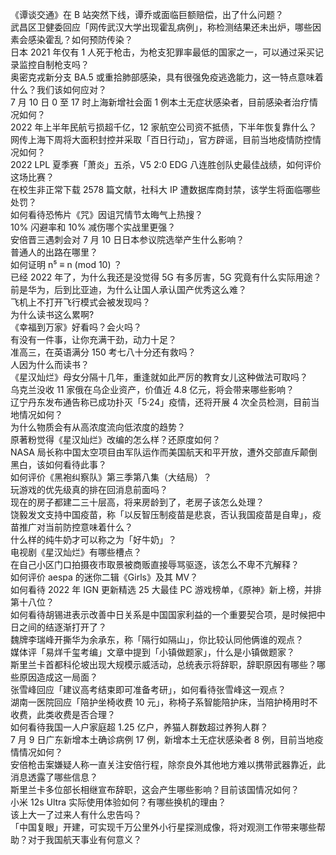 《谭谈交通》在 B 站突然下线，谭乔或面临巨额赔偿，出了什么问题？  
武昌区卫健委回应「网传武汉大学出现霍乱病例」，称检测结果还未出炉，哪些因素会感染霍乱？如何预防传染？  
日本 2021 年仅有 1 人死于枪击，为枪支犯罪率最低的国家之一，可以通过采买记录监控自制枪支吗？  
奥密克戎新分支 BA.5 或重拾肺部感染，具有很强免疫逃逸能力，这一特点意味着什么？我们该如何应对？  
7 月 10 日 0 至 17 时上海新增社会面 1 例本土无症状感染者，目前感染者治疗情况如何？  
2022 年上半年民航亏损超千亿，12 家航空公司资不抵债，下半年恢复靠什么？  
网传上海下周将大面积封控并采取「百日行动」，官方辟谣，目前当地疫情防控情况如何？  
2022 LPL 夏季赛「萧炎」五杀，V5 2:0 EDG 八连胜创队史最佳战绩，如何评价这场比赛？  
在校生非正常下载 2578 篇文献，社科大 IP 遭数据库商封禁，该学生将面临哪些处罚？  
如何看待恐怖片《咒》因诅咒情节太晦气上热搜？  
10% 闪避率和 10% 减伤哪个实战里更强？  
安倍晋三遇刺会对 7 月 10 日日本参议院选举产生什么影响？  
普通人的出路在哪里？  
如何证明 n⁵ ≡ n (mod 10) ？  
已经 2022 年了，为什么我还是没觉得 5G 有多厉害，5G 究竟有什么实际用途？  
前是华为，后到比亚迪，为什么让国人承认国产优秀这么难？  
飞机上不打开飞行模式会被发现吗？  
为什么读书这么累啊?  
《幸福到万家》好看吗？会火吗？  
有没有一件事，让你充满干劲，动力十足？  
准高三，在英语满分 150 考七八十分还有救吗？  
人因为什么而读书？  
《星汉灿烂》母女分隔十几年，重逢就如此严厉的教育女儿这种做法可取吗？  
乌克兰没收 11 家俄在乌企业资产，价值近 4.8 亿元，将会带来哪些影响？  
辽宁丹东发布通告称已成功扑灭「5·24」疫情，还将开展 4 次全员检测，目前当地情况如何？  
为什么物质会有从高浓度流向低浓度的趋势？  
原著粉觉得《星汉灿烂》改编的怎么样？还原度如何？  
NASA 局长称中国太空项目由军队运作而美国航天和平开放，遭外交部直斥颠倒黑白，该如何看待此事？  
如何评价《黑袍纠察队》第三季第八集（大结局）？  
玩游戏的优先级真的排在回消息前面吗？  
现在的房子都建二三十层高，将来房龄到了，老房子该怎么处理？  
饶毅发文支持中国疫苗，称「以反智压制疫苗是悲哀，否认我国疫苗是自卑」，疫苗推广对当前防控意味着什么？  
什么样的纯牛奶才可以称之为「好牛奶」？  
电视剧《星汉灿烂》有哪些槽点？  
在自己小区门口拍摄夜市取景被商贩直接辱骂驱逐，该怎么不卑不亢解释？  
如何评价 aespa 的迷你二辑《Girls》及其 MV？  
如何看待 2022 年 IGN 更新精选 25 大最佳 PC 游戏榜单，《原神》新上榜，并排第十八位？  
如何看待胡锡进表示改善中日关系是中国国家利益的一个重要契合项，是时候把中日之间的结逐渐打开了？  
魏牌李瑞峰开撕华为余承东，称「隔行如隔山」，你比较认同他俩谁的观点？  
媒体评「易烊千玺考编」文章中提到「小镇做题家」，什么是小镇做题家？  
斯里兰卡首都科伦坡出现大规模示威活动，总统表示将辞职，辞职原因有哪些？哪些原因造成这一局面？  
张雪峰回应「建议高考结束即可准备考研」，如何看待张雪峰这一观点？  
湖南一医院回应「陪护坐椅收费 10 元」，称椅子系智能陪护床，当陪护椅用时不收费，此类收费是否合理？  
如何看待我国一人户家庭超 1.25 亿户，养猫人群数超过养狗人群？  
7 月 9 日广东新增本土确诊病例 17 例，新增本土无症状感染者 8 例，目前当地疫情情况如何？  
安倍枪击案嫌疑人称一直关注安倍行程，除奈良外其他地方难以携带武器靠近，此消息透露了哪些信息？  
斯里兰卡多位部长相继宣布辞职，这会产生哪些影响？目前该国情况如何？  
小米 12s Ultra 实际使用体验如何？有哪些换机的理由？  
该上大一了过来人有什么忠告吗？  
「中国复眼」开建，可实现千万公里外小行星探测成像，将对观测工作带来哪些帮助？对于我国航天事业有何意义？  
